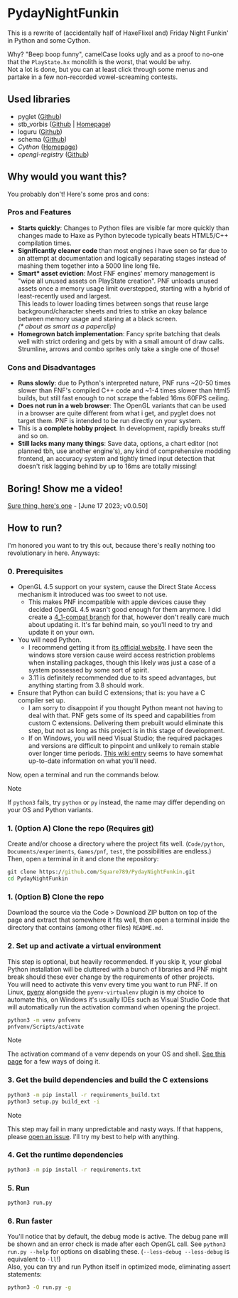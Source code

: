 # PydayNightFunkin
 This is a rewrite of (accidentally half of HaxeFlixel and) Friday Night Funkin' in Python and
 some Cython.

 Why? "Beep boop funny", camelCase looks ugly and as a proof to no-one that the `PlayState.hx`
 monolith is the worst, that would be why.  
 Not a lot is done, but you can at least click through some menus and partake in a few
 non-recorded vowel-screaming contests.

## Used libraries
  - pyglet ([Github](https://www.github.com/pyglet/pyglet))
  - stb_vorbis ([Github](https://github.com/nothings/stb/blob/master/stb_vorbis.c) |
    [Homepage](https://nothings.org/stb_vorbis))
  - loguru ([Github](https://github.com/Delgan/loguru))
  - schema ([Github](https://github.com/keleshev/schema))
  - *Cython* ([Homepage](https://cython.org/))
  - *opengl-registry* ([Github](https://github.com/moderngl/opengl-registry))

## Why would you want this?
 You probably don't! Here's some pros and cons:
### Pros and Features
 - **Starts quickly**: Changes to Python files are visible far more quickly than changes
   made to Haxe as Python bytecode typically beats HTML5/C++ compilation times.
 - **Significantly cleaner code** than most engines i have seen so far due to an attempt at
   documentation and logically separating stages instead of mashing them together into a
   5000 line long file.
 - **Smart\* asset eviction**: Most FNF engines' memory management is "wipe all unused assets
   on PlayState creation". PNF unloads unused assets once a memory usage limit overstepped,
   starting with a hybrid of least-recently used and largest.  
   This leads to lower loading times between songs that reuse large background/character
   sheets and tries to strike an okay balance between memory usage and staring at a black screen.  
   *(\* about as smart as a paperclip)*
 - **Homegrown batch implementation**: Fancy sprite batching that deals well with strict
   ordering and gets by with a small amount of draw calls. Strumline, arrows and combo sprites
   only take a single one of those!
### Cons and Disadvantages
 - **Runs slowly**: due to Python's interpreted nature, PNF runs ~20-50 times slower than
   FNF's compiled C++ code and ~1-4 times slower than html5 builds, but still fast enough to
   not scrape the fabled 16ms 60FPS ceiling.
 - **Does not run in a web browser**: The OpenGL variants that can be used in a browser are
   quite different from what i get, and pyglet does not target them. PNF is intended to be run
   directly on your system.
 - This is a **complete hobby project**. In development, rapidly breaks stuff and so on.
 - **Still lacks many many things**: Save data, options, a chart editor (not planned
   tbh, use another engine's), any kind of comprehensive modding frontend, an accuracy system and
   tightly timed input detection that doesn't risk lagging behind by up to 16ms are totally
   missing!

## Boring! Show me a video!
 [Sure thing, here's one](https://www.youtube.com/watch?v=vTG_HHTZ0gk) - [June 17 2023; v0.0.50]

## How to run?
 I'm honored you want to try this out, because there's really nothing too revolutionary in here.
 Anyways:

### 0. Prerequisites
 - OpenGL 4.5 support on your system, cause the Direct State Access mechanism it
   introduced was too sweet to not use.
   - This makes PNF incompatible with apple devices cause they decided OpenGL 4.5 wasn't good
     enough for them anymore. I did create a [4_1-compat branch](https://github.com/Square789/PydayNightFunkin/tree/gl4_1-compat)
     for that, however don't really care much about updating it. It's far behind main, so
     you'll need to try and update it on your own.
 - You will need Python.
   - I recommend getting it from [its official website](https://www.python.org/downloads/). I
     have seen the windows store version cause weird access restriction problems when installing
     packages, though this likely was just a case of a system possessed by some sort of spirit.
   - 3.11 is definitely recommended due to its speed advantages, but anything starting from 3.8
     should work.
 - Ensure that Python can build C extensions; that is: you have a C compiler set up.
   - I am sorry to disappoint if you thought Python meant not having to deal with that. PNF gets
     some of its speed and capabilities from custom C extensions.
     Delivering them prebuilt would eliminate this step, but not as long as this project is in
     this stage of development.
   - If on Windows, you will need Visual Studio; the required packages and versions are difficult
     to pinpoint and unlikely to remain stable over longer time periods. [This wiki entry](https://wiki.python.org/moin/WindowsCompilers#Compilers_Installation_and_configuration)
     seems to have somewhat up-to-date information on what you'll need.

 Now, open a terminal and run the commands below.  
 > [!NOTE]
 > If `python3` fails, try `python` or `py` instead, the name may differ depending on
 > your OS and Python variants.

### 1. (Option A) Clone the repo (Requires [git](https://git-scm.com/))
 Create and/or choose a directory where the project fits well. (`Code/python`,
 `Documents/experiments`, `Games/pnf`, `test`, the possibilities are endless.)  
 Then, open a terminal in it and clone the repository:
```bat
git clone https://github.com/Square789/PydayNightFunkin.git
cd PydayNightFunkin
```

### 1. (Option B) Clone the repo
 Download the source via the Code > Download ZIP button on top of the page and extract that
 somewhere it fits well, then open a terminal inside the directory that contains (among other
 files) `README.md`.

### 2. Set up and activate a virtual environment
 This step is optional, but heavily recommended. If you skip it, your global Python installation
 will be cluttered with a bunch of libraries and PNF might break should these ever change by the
 requirements of other projects.  
 You will need to activate this venv every time you want to run PNF. If on Linux,
 [pyenv](https://github.com/pyenv/pyenv) alongside the `pyenv-virtualenv` plugin is my choice to
 automate this, on Windows it's usually IDEs such as Visual Studio Code that will automatically
 run the activation command when opening the project.
```bat
python3 -m venv pnfvenv
pnfvenv/Scripts/activate
```
 > [!NOTE]
 > The activation command of a venv depends on your OS and shell.
 > [See this page](https://docs.python.org/3/library/venv.html#how-venvs-work) for a few ways
 > of doing it.

### 3. Get the build dependencies and build the C extensions
```bat
python3 -m pip install -r requirements_build.txt
python3 setup.py build_ext -i
```
 > [!NOTE]
 > This step may fail in many unpredictable and nasty ways. If that happens, please
 > [open an issue](https://github.com/Square789/PydayNightFunkin/issues/new).
 > I'll try my best to help with anything.

### 4. Get the runtime dependencies
```bat
python3 -m pip install -r requirements.txt
```

### 5. Run
 ```bat
 python3 run.py
 ```

### 6. Run faster
 You'll notice that by default, the debug mode is active. The debug pane will be shown and an
 error check is made after each OpenGL call. See `python3 run.py --help` for options on disabling
 these. (`--less-debug --less-debug` is equivalent to `-ll`!)  
 Also, you can try and run Python itself in optimized mode, eliminating assert statements:
 ```bat
 python3 -O run.py -g
 ```
